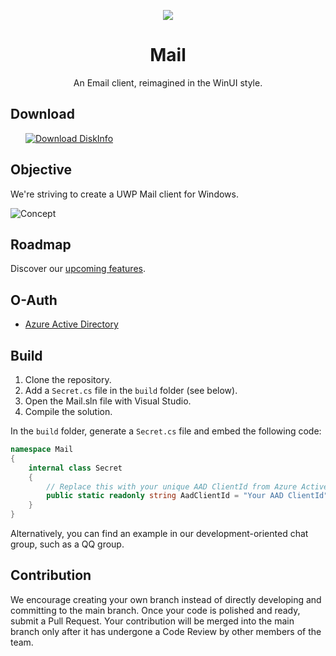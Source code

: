 <p align="center">
    <img src="https://user-images.githubusercontent.com/6630660/217154573-9489676a-b34b-4523-aba4-05cd9ed81f97.png" alter="Mail Icon" align="center"/>
    <h1 align="center">Mail</h1>
    <p align="center">An Email client, reimagined in the WinUI style.</p>
</p>

## Download

<a style="margin-left:24px" href="https://www.microsoft.com/store/productId/9NVMM1QDW3QB">
    <picture>
        <source media="(prefers-color-scheme: dark)" srcset="https://get.microsoft.com/images/en-us%20light.svg" />
        <source media="(prefers-color-scheme: light)" srcset="https://get.microsoft.com/images/en-us%20dark.svg" />
        <img style="vertical-align:middle" src="https://get.microsoft.com/images/en-us%20dark.svg" alt="Download DiskInfo" />
    </picture>
</a>

## Objective

We're striving to create a UWP Mail client for Windows.

![Concept](https://user-images.githubusercontent.com/6630660/222345692-16ca601a-9e86-4d81-a3f4-3c4773e31b88.png)

## Roadmap

Discover our [upcoming features](Roadmap.md).

## O-Auth

- [Azure Active Directory](https://github.com/DiskTools/Mail/tree/GraphAuth)

## Build

1. Clone the repository.
2. Add a `Secret.cs` file in the `build` folder (see below).
3. Open the Mail.sln file with Visual Studio.
4. Compile the solution.

In the `build` folder, generate a `Secret.cs` file and embed the following code:

```csharp
namespace Mail
{
    internal class Secret
    {
        // Replace this with your unique AAD ClientId from Azure Active Directory.
        public static readonly string AadClientId = "Your AAD ClientId";
    }
}
```

Alternatively, you can find an example in our development-oriented chat group, such as a QQ group.

## Contribution

We encourage creating your own branch instead of directly developing and committing to the main branch. Once your code is polished and ready, submit a Pull Request. Your contribution will be merged into the main branch only after it has undergone a Code Review by other members of the team.

